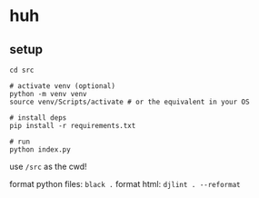 
# huh


## setup 
```
cd src

# activate venv (optional)
python -m venv venv
source venv/Scripts/activate # or the equivalent in your OS

# install deps
pip install -r requirements.txt

# run
python index.py
```

use ``/src`` as the cwd!

format python files: ``black .``
format html: ``djlint . --reformat``